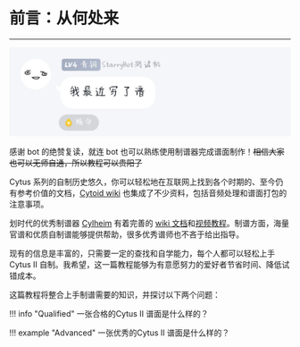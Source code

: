 # 前言：从何处来

---

<img src="resources/starrybot_001.png" alt="image-20240504000505583" style="zoom:60%;" />

感谢 bot 的绝赞复读，就连 bot 也可以熟练使用制谱器完成谱面制作！~~相信大家也可以无师自通，所以教程可以贵阳了~~

Cytus 系列的自制历史悠久，你可以轻松地在互联网上找到各个时期的、至今仍有参考价值的文档，[Cytoid wiki](https://sites.google.com/site/cytoidcommunity) 也集成了不少资料，包括音频处理和谱面打包的注意事项。

划时代的优秀制谱器 [Cylheim](https://github.com/Horiztar/Cylheim-Windows/) 有着完善的 [wiki 文档](https://github.com/Horiztar/Cylheim-Windows/wiki)和[视频教程](https://www.bilibili.com/video/BV1Ly4y1m7Np)。制谱方面，海量官谱和优质自制谱能够提供帮助，很多优秀谱师也不吝于给出指导。

现有的信息是丰富的，只需要一定的查找和自学能力，每个人都可以轻松上手 Cytus II 自制。我希望，这一篇教程能够为有意愿努力的爱好者节省时间、降低试错成本。

这篇教程将整合上手制谱需要的知识，并探讨以下两个问题：

!!! info "Qualified"
    一张合格的Cytus II 谱面是什么样的？

!!! example "Advanced"
    一张优秀的Cytus II 谱面是什么样的？
